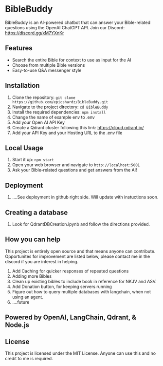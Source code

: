# BibleBuddy

BibleBuddy is an AI-powered chatbot that can answer your Bible-related questions using the OpenAI ChatGPT API.
Join our Discord: https://discord.gg/xM7YXnKr

## Features

- Search the entire Bible for context to use as input for the AI
- Choose from multiple Bible versions
- Easy-to-use Q&A messenger style

## Installation

1. Clone the repository: `git clone https://github.com/epicshardz/BibleBuddy.git`
2. Navigate to the project directory: `cd BibleBuddy`
3. Install the required dependencies: `npm install`
4. Change the name of example env to .env
5. Add your Open AI API Key
6. Create a Qdrant cluster following this link: https://cloud.qdrant.io/
7. Add your API Key and your Hosting URL to the .env file

## Local Usage

1. Start it up: `npm start`
2. Open your web browser and navigate to `http://localhost:5001`
3. Ask your Bible-related questions and get answers from the AI!

## Deployment
1. ....See deployment in github right side. Will update with instuctions soon.

## Creating a database

1. Look for QdrantDBCreation.ipynb and follow the directions provided. 
    
## How you can help

This project is entirely open source and that means anyone can contribute. Opportunites for improvement are listed below, please contact me in the discord if you are interest in helping. 

1. Add Caching for quicker responses of repeated questions
2. Adding more Bibles
3. Clean up existing bibles to include book in reference for NKJV and ASV.
4. Add Donation button, for keeping servers running
5. Figure out how to query multiple databases with langchain, when not using an agent.
6. ....future
    
## Powered by OpenAI, LangChain, Qdrant, & Node.js

## License

This project is licensed under the MIT License. Anyone can use this and no credit to me is required.
